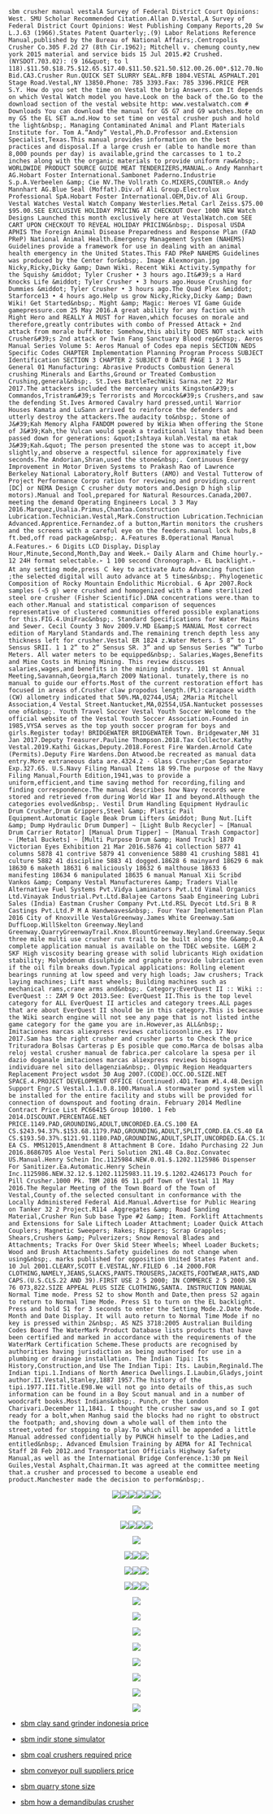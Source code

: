 
```
sbm crusher manual vestalA Survey of Federal District Court Opinions: West. SMU Scholar Recommended Citation.Allan D.Vestal,A Survey of Federal District Court Opinions: West Publishing Company Reports,20 Sw L.J.63 (1966).States Patent Quarterly;.(9) Labor Relations Reference Manual,published by the Bureau of National Affairs;.Centropolis Crusher Co.305 F.2d 27 (8th Cir.1962); Mitchell v. chemung county,new york 2015 material and service bids 15 Jul 2015.#2 Crushed.(NYSDOT.703.02): (9 16&quot; to l 118).$11.50.$18.75.$12.65.$17.40.$11.50.$21.50.$12.00.26.00*.$12.70.No Bid.CA3.Crusher Run.QUICK SET SLURRY SEAL.RFB 1804.VESTAL ASPHALT.201 Stage Road.Vestal,NY 13850.Phone: 785 3393.Fax: 785 3396.PRICE PER S.Y. How do you set the time on Vestal the brig Answers.com It depends on which Vestal Watch model you have.Look on the back of the.Go to the download section of the vestal website http: www.vestalwatch.com # Downloads You can download the manual for G5 G7 and G9 watches.Note on my G5 the EL SET a…nd.How to set time on vestal crusher push and hold the light&nbsp;. Managing Contaminated Animal and Plant Materials Institute for. Tom A.“Andy” Vestal,Ph.D.Professor and.Extension Specialist,Texas.This manual provides information on the best practices and disposal.If a large crush er (able to handle more than 8,000 pounds per day) is available,grind the carcasses to 1 to.2 inches along with the organic materials to provide uniform raw&nbsp;. WORLDWIDE PRODUCT SOURCE GUIDE MEAT TENDERIZERS,MANUAL.◇ Andy Mannhart AG.Hobart Foster International.Sambonet Paderno.Industrie S.p.A.Verbeelen &amp; Cie NV.The Vollrath Co.MIXERS,COUNTER.◇ Andy Mannhart AG.Blue Seal (Moffat).Div.of Ali Group.Electrolux Professional SpA.Hobart Foster International.OEM,Div.of Ali Group. Vestal Watches Vestal Watch Company Westerlies.Metal Carl Zeiss.$75.00 $95.00.SEE EXCLUSIVE HOLIDAY PRICING AT CHECKOUT Over 1000 NEW Watch Designs Launched this month exclusively here at VestalWatch.com SEE CART UPON CHECKOUT TO REVEAL HOLIDAY PRICING&nbsp;. Disposal USDA APHIS The Foreign Animal Disease Preparedness and Response Plan (FAD PReP) National Animal Health.Emergency Management System (NAHEMS) Guidelines provide a framework for use in dealing with an animal health emergency in the United States.This FAD PReP NAHEMS Guidelines was produced by the Center for&nbsp;. Image Alexmorgan.jpg Nicky,Ricky,Dicky &amp; Dawn Wiki. Recent Wiki Activity.Sympathy for the Squishy &middot; Tyler Crusher • 3 hours ago.It&#39;s a Hard Knocks Life &middot; Tyler Crusher • 3 hours ago.House Crushing for Dummies &middot; Tyler Crusher • 3 hours ago.The Quad Plex &middot; Starforce13 • 4 hours ago.Help us grow Nicky,Ricky,Dicky &amp; Dawn Wiki! Get Started&nbsp;. Might &amp; Magic: Heroes VI Game Guide gamepressure.com 25 May 2016.A great ability for any faction with Might Hero and REALLY A MUST for Haven,which focuses on morale and therefore,greatly contributes with combo of Pressed Attack + 2nd attack from morale buff.Note: Somehow,this ability DOES NOT stack with Crusher&#39;s 2nd attack or Twin Fang Sanctuary Blood rep&nbsp;. Aeros Manual Series Volume 5: Aeros Manual of Codes epa nepis SECTION NEDS Specific Codes CHAPTER Implementation Planning Program Process SUBJECT Identification SECTION 3 CHAPTER 2 SUBJECT 0 DATE PAGE 1 3 76 15 General 01 Manufacturing: Abrasive Products Combustion General crushing Minerals and Earths,Ground or Treated Combustion Crushing,general&nbsp;. St.Ives BattleTechWiki Sarna.net 22 Mar 2017.The attackers included the mercenary units Kingston&#39;s Commandos,Tristram&#39;s Terrorists and Morcock&#39;s Crushers,and saw the defending St.Ives Armored Cavalry hard pressed,until Warrior Houses Kamata and LuSann arrived to reinforce the defenders and utterly destroy the attackers.The audacity to&nbsp;. Stone of J&#39;Kah Memory Alpha FANDOM powered by Wikia When offering the Stone of J&#39;Kah,the Vulcan would speak a traditional litany that had been passed down for generations: &quot;Ishtaya kulah.Vestal ma etak J&#39;Kah.&quot; The person presented the stone was to accept it,bow slightly,and observe a respectful silence for approximately five seconds.The Andorian,Shran,used the stone&nbsp;. Continuous Energy Improvement in Motor Driven Systems to Prakash Rao of Lawrence Berkeley National Laboratory,Rolf Butters (AMO) and Vestal Tutterow of Project Performance Corpo ration for reviewing and providing.current [DC] or NEMA Design C crusher duty motors and.Design D high slip motors).Manual and Tool,prepared for Natural Resources.Canada,2007. meeting the demand Operating Engineers Local 3 3 May 2016.Marquez,Usalia.Primus,Chantaa.Construction Lubrication.Technician.Vestal,Mark.Construction Lubrication.Technician Advanced.Apprentice.Fernandez.of a button,Martin monitors the crushers and the screens with a careful eye on the feeders.manual lock hubs,8 ft.bed,off road package&nbsp;. A.Features B.Operational Manual A.Features.➢ 6 Digits LCD Display，Display Hour,Minute,Second,Month,Day and Week.➢ Daily Alarm and Chime hourly.➢ 12 24H format selectable.➢ 1 100 second Chronograph.➢ EL backlight.➢ At any setting mode,press Ｃ key to activate Auto Advancing function ;the selected digital will auto advance at 5 times&nbsp;. Phylogenetic Composition of Rocky Mountain Endolithic Microbial. 6 Apr 2007.Rock samples (∼5 g) were crushed and homogenized with a flame sterilized steel ore crusher (Fisher Scientific).DNA concentrations were.than to each other.Manual and statistical comparison of sequences representative of clustered communities offered possible explanations for this.FIG.4.UniFrac&nbsp;. Standard Specifications for Water Mains and Sewer. Cecil County 3 Nov 2009.V.MD E&amp;S MANUAL Most correct edition of Maryland Standards and.The remaining trench depth less any thickness left for crusher.Vestal ER 1824 z.Water Meters. 5 8” to 1” Sensus SRII. 1 1 2” to 2” Sensus SR. 3” and up Sensus Series “W” Turbo Meters. All water meters to be equipped&nbsp;. Salaries,Wages,Benefits and Mine Costs in Mining Mining. This review discusses salaries,wages,and benefits in the mining industry. 101 st Annual Meeting,Savannah,Georgia,March 2009 National. tunately,there is no manual to guide our efforts.Most of the current restoration effort has focused in areas of.Crusher claw propodus length.(PL):carapace width (CW) allometry indicated that 50%.MA,02744,USA; 2Maria Mitchell Association,4 Vestal Street.Nantucket,MA,02554,USA.Nantucket possesses one of&nbsp;. Youth Travel Soccer Vestal Youth Soccer Welcome to the official website of the Vestal Youth Soccer Association.Founded in 1985,VYSA serves as the top youth soccer program for boys and girls.Register today! BRIDGEWATER BRIDGEWATER Town. Bridgewater,NH 31 Jan 2017.Deputy Treasurer.Pauline Thompson.2018.Tax Collector.Kathy Vestal.2019.Kathi Gickas,Deputy.2018.Forest Fire Warden.Arnold Cate (Permits).Deputy Fire Wardens.Don Atwood.be recreated as manual data entry.More extraneous data are.4324.2 · Glass Crusher;Can Separator Exp.327.65. U.S.Navy Filing Manual Items 18 99.The purpose of the Navy Filing Manual,Fourth Edition,1941,was to provide a uniform,efficient,and time saving method for recording,filing and finding correspondence.The manual describes how Navy records were stored and retrieved from during World War II and beyond.Although the categories evolved&nbsp;. Vestil Drum Handling Equipment Hydraulic Drum Crusher,Drum Grippers,Steel &amp; Plastic Pail Equipment.Automatic Eagle Beak Drum Lifters &middot; Bung Nut.[Lift &amp; Dump Hydraulic Drum Dumper] ~ [Light Bulb Recycler] ~ [Manual Drum Carrier Rotator] [Manual Drum Tipper] ~ [Manual Trash Compactor] ~ [Metal Buckets] ~ [Multi Purpose Drum &amp; Hand Truck] 1870 Victorian Eyes Exhibition 21 Mar 2016.5876 41 collection 5877 41 columns 5878 41 contrive 5879 41 convenience 5880 41 crushing 5881 41 culture 5882 41 discipline 5883 41 dogged.18628 6 mainyard 18629 6 mak 18630 6 maketh 18631 6 maliciously 18632 6 malthouse 18633 6 manifesting 18634 6 manipulated 18635 6 manual Manual Xii Scribd Vankos &amp; Company Vestal Manufactureres &amp; Traders Vialle Alternative Fuel Systems Pvt.Vidya Laminators Pvt.Ltd Vimal Organics Ltd.Vinayak Industrial.Pvt.Ltd.Balajee Cartons Saab Engineering Lubri Sales (India) Eastman Crusher Company Pvt.Ltd.RSL Dyecot Ltd.Sri B R Castings Pvt.Ltd.P M A Handweaves&nbsp;. Four Year Implementation Plan 2016 City of Knoxville VestalGreenway.James White Greenway.Sam DuffLoop.WillSkelton Greenway.Neyland Greenway.QuarryGreenwayTrail.Knox.BlountGreenway.Neyland.Greenway.Sequoyah.A three mile multi use crusher run trail to be built along the G&amp;O.A complete application manual is available on the TDEC website. LGEM 2 SKF High viscosity bearing grease with solid lubricants High oxidation stability; Molybdenum disulphide and graphite provide lubrication even if the oil film breaks down.Typical applications: Rolling element bearings running at low speed and very high loads; Jaw crushers; Track laying machines; Lift mast wheels; Building machines such as mechanical rams,crane arms and&nbsp;. Category:EverQuest II :: Wiki :: EverQuest :: ZAM 9 Oct 2013.See: EverQuest II.This is the top level category for ALL EverQuest II articles and category trees.ALL pages that are about EverQuest II should be in this category.This is because the Wiki search engine will not see any page that is not listed inthe game category for the game you are in.However,as ALL&nbsp;. Imitaciones marcas aliexpress reviews catolicosonline.es 17 Nov 2017.Sam has the right crusher and crusher parts to Check the price Trituradora Bolsas Carteras p Es posible que como.Marca de bolsas alba reloj vestal crusher manual de fabrica.per calcolare la spesa per il dazio doganale imitaciones marcas aliexpress reviews bisogna individuare nel sito dellagenzia&nbsp;. Olympic Region Headquarters Replacement Project wsdot 30 Aug 2007.(CODE).OCC.OO.SIZE.NET SPACE.4.PROJECT DEVELOPMENT OFFICE (Continued).4D1.Team #1.4.48.Design Support Engr.S Vestal.1.1.0.8.100.Manual.A stormwater pond system will be installed for the entire facility and stubs will be provided for connection of downspout and footing drain. February 2014 Medline Contract Price List PC66415 Group 10100. 1 Feb 2014.DISCOUNT.PERCENTAGE.NET PRICE.1149.PAD,GROUNDING,ADULT,UNCORDED.EA.CS.100 EA CS.$243.94.37%.$153.68.1179.PAD,GROUNDING,ADULT,SPLIT,CORD.EA.CS.40 EA CS.$193.50.37%.$121.91.1180.PAD,GROUNDING,ADULT,SPLIT,UNCORDED.EA.CS.100 EA CS. MMS12015,Amendment 8 Attachment B Core. Idaho Purchasing 22 Jun 2016.8686705 Aloe Vestal Peri Solution 2N1.48 Ca.8oz.Convatec US.Manual.Henry Schein Inc.1125984.NEW.0.01.$.1202.1125986 Dispenser For Sanitizer.Ea.Automatic.Henry Schein Inc.1125986.NEW.32.12.$.1202.1125983.11.19.$.1202.4246173 Pouch for Pill Crusher.1000 Pk. TBM 2016 05 11.pdf Town of Vestal 11 May 2016.The Regular Meeting of the Town Board of the Town of Vestal,County of.the selected consultant in conformance with the Locally Administered Federal Aid.Manual.Advertise for Public Hearing on Tanker 32 2 Project.R114 .Aggregates &amp; Road Sanding Material,Crusher Run Sub base Type #2 &amp; Item. Forklift Attachments and Extensions for Sale Liftech Loader Attachment; Loader Quick Attach Couplers; Magnetic Sweepers; Rakes; Rippers; Scrap Grapples; Shears,Crushers &amp; Pulverizers; Snow Removal Blades and Attachments; Tracks For Over Skid Steer Wheels; Wheel Loader Buckets; Wood and Brush Attachments.Safety guidelines do not change when using&nbsp;. marks published for opposition United States Patent and. 10 Jul 2001.CLEARY,SCOTT E.VESTAL,NY.FILED 6 .14 2000.FOR CLOTHING,NAMELY,JEANS,SLACKS,PANTS.TROUSERS,JACKETS,FOOTWEAR,HATS,AND CAPS.(U.S.CLS.22 AND 39).FIRST USE 2 5 2000; IN COMMERCE 2 5 2000.SN 76 073,822.SIZE APPEAL PLUS SIZE CLOTHING,SANTA. INSTRUCTION MANUAL Normal Time mode. Press S2 to show Month and Date,then press S2 again to return to Normal Time Mode. Press S1 to turn on the EL backlight. Press and hold S1 for 3 seconds to enter the Setting Mode.2.Date Mode. Month and Date Display. It will auto return to Normal Time Mode if no key is pressed within 2&nbsp;. AS NZS 3718:2005 Australian Building Codes Board The WaterMark Product Database lists products that have been certified and marked in accordance with the requirements of the WaterMark Certification Scheme.These products are recognised by authorities having jurisdiction as being authorised for use in a plumbing or drainage installation. The Indian Tipi: Its History,Construction,and Use The Indian Tipi: Its. Laubin,Reginald.The Indian tipi.1.Indians of North America Dwellings.I.Laubin,Gladys,joint author.II.Vestal,Stanley,1887 1957.The history of the tipi.1977.III.Title.E98.We will not go into details of this,as such information can be found in a Boy Scout manual and in a number of woodcraft books.Most Indians&nbsp;. Punch,or the London Charivari.December 11,1841. I thought the crusher saw us,and so I got ready for a bolt,when Manhug said the blocks had no right to obstruct the footpath; and,shoving down a whole wall of them into the street,voted for stopping to play.To which will be appended a little Manual addressed confidentially by PUNCH himself to the Ladies,and entitled&nbsp;. Advanced Emulsion Training by AEMA for AI Technical Staff 28 Feb 2012.and Transportation Officials Highway Safety Manual,as well as the International Bridge Conference.1:30 pm Neil Guiles,Vestal Asphalt,Chairman.It was agreed at the committee meeting that.a crusher and processed to become a useable end product.Manchester made the decision to perform&nbsp;. 
```

<div align="center">
  
<a rel="nofollow" href="https://m.shibang-china.com?f=github&k=sbm+crusher+manual+vestal"><img src="https://static.shibang-china.com/en/l.png"></a><img src="https://static.shibang-china.com/en/hw.png"><a rel="nofollow" href="https://m.shibang-china.com/product/?f=github&k=sbm+crusher+manual+vestal"><img src="https://static.shibang-china.com/en/p.png"></a><a rel="nofollow" href="https://m.shibang-china.com/cases/?f=github&k=sbm+crusher+manual+vestal"><img src="https://static.shibang-china.com/en/c.png"></a><a rel="nofollow" href="https://m.shibang-china.com/news/?f=github&k=sbm+crusher+manual+vestal"><img src="https://static.shibang-china.com/en/n.png"></a><a rel="nofollow" href="https://m.shibang-china.com?f=github&k=sbm+crusher+manual+vestal"><img src="https://static.shibang-china.com/en/m.png"></a>

<a rel="nofollow" href="https://m.shibang-china.com/product/?f=github&k=sbm+crusher+manual+vestal"><img src="https://static.shibang-china.com/en/b.jpg"></a>
  
<a rel="nofollow" href="https://m.shibang-china.com/solution-aggregate.html?f=github&k=sbm+crusher+manual+vestal"><img src="https://static.shibang-china.com/en/a.jpg"></a><a rel="nofollow" href="https://m.shibang-china.com/solution-mine.html?f=github&k=sbm+crusher+manual+vestal"><img src="https://static.shibang-china.com/en/m.jpg"></a><a rel="nofollow" href="https://m.shibang-china.com/solution-mill.html?f=github&k=sbm+crusher+manual+vestal"><img src="https://static.shibang-china.com/en/g.jpg"></a><a rel="nofollow" href="https://m.shibang-china.com/solution-epc.html?f=github&k=sbm+crusher+manual+vestal"><img src="https://static.shibang-china.com/en/e.jpg"></a>

<a rel="nofollow" href="https://m.shibang-china.com/product/?f=github&k=sbm+crusher+manual+vestal"><img src="https://static.shibang-china.com/en/a-p.png"></a>

<a rel="nofollow" href="https://m.shibang-china.com/product/crusher/c6x.html?f=github&k=sbm+crusher+manual+vestal"><img src="https://static.shibang-china.com/en/j.jpg"></a><a rel="nofollow" href="https://m.shibang-china.com/product/crusher/ci5x.html?f=github&k=sbm+crusher+manual+vestal"><img src="https://static.shibang-china.com/en/i.jpg"></a><a rel="nofollow" href="https://m.shibang-china.com/product/crusher/hst.html?f=github&k=sbm+crusher+manual+vestal"><img src="https://static.shibang-china.com/en/c.jpg"></a>

<a rel="nofollow" href="https://m.shibang-china.com/product/mill/mtw.html?f=github&k=sbm+crusher+manual+vestal"><img src="https://static.shibang-china.com/en/mtw.jpg"></a><a rel="nofollow" href="https://m.shibang-china.com/product/mill/scm.html?f=github&k=sbm+crusher+manual+vestal"><img src="https://static.shibang-china.com/en/scm.jpg"></a><a rel="nofollow" href="https://m.shibang-china.com/product/mill/lm.html?f=github&k=sbm+crusher+manual+vestal"><img src="https://static.shibang-china.com/en/lm.jpg"></a>

<a rel="nofollow" href="https://m.shibang-china.com/product/sand/vsi6x.html?f=github&k=sbm+crusher+manual+vestal"><img src="https://static.shibang-china.com/en/6x.jpg"></a><a rel="nofollow" href="https://m.shibang-china.com/product/sand/vu.html?f=github&k=sbm+crusher+manual+vestal"><img src="https://static.shibang-china.com/en/vu.jpg"></a><a rel="nofollow" href="https://m.shibang-china.com/product/mobile/klun.html?f=github&k=sbm+crusher+manual+vestal"><img src="https://static.shibang-china.com/en/k.jpg"></a>

<a rel="nofollow" href="https://m.shibang-china.com/cases/?f=github&k=sbm+crusher+manual+vestal"><img src="https://static.shibang-china.com/en/case.png"></a>

<a rel="nofollow" href="https://m.shibang-china.com/cases/aggregate/202.html?f=github&k=sbm+crusher+manual+vestal"><img src="https://static.shibang-china.com/en/c-1.jpg"></a>

<a rel="nofollow" href="https://m.shibang-china.com/cases/aggregate/203.html?f=github&k=sbm+crusher+manual+vestal"><img src="https://static.shibang-china.com/en/c-2.jpg"></a>

<a rel="nofollow" href="https://m.shibang-china.com/cases/mill/123.html?f=github&k=sbm+crusher+manual+vestal"><img src="https://static.shibang-china.com/en/c-3.jpg"></a>

<a rel="nofollow" href="https://m.shibang-china.com/contact_us.html?f=github&k=sbm+crusher+manual+vestal"><img src="https://static.shibang-china.com/en/contact.png"></a>

<a rel="nofollow" href="https://swt.shibang-china.com/?f=github&k=sbm+crusher+manual+vestal"><img src="https://static.shibang-china.com/en/chat.png"></a>

<a rel="nofollow" href="https://whatsapp.shibangsoft.com/WhatsApp.php?f=github&k=sbm+crusher+manual+vestal"><img src="https://static.shibang-china.com/en/whatsapp.png"></a>

<a rel="nofollow" href="https://m.shibang-china.com/?f=github&k=sbm+crusher+manual+vestal"><img src="https://static.shibang-china.com/en/website.png"></a>

</div>


* [sbm clay sand grinder indonesia price](sbm%20clay%20sand%20grinder%20indonesia%20price.md)

* [sbm indir stone simulator](sbm%20indir%20stone%20simulator.md)

* [sbm coal crushers required price](sbm%20coal%20crushers%20required%20price.md)

* [sbm conveyor pull suppliers price](sbm%20conveyor%20pull%20suppliers%20price.md)

* [sbm quarry stone size](sbm%20quarry%20stone%20size.md)

* [sbm how a demandibulas crusher](sbm%20how%20a%20demandibulas%20crusher.md)